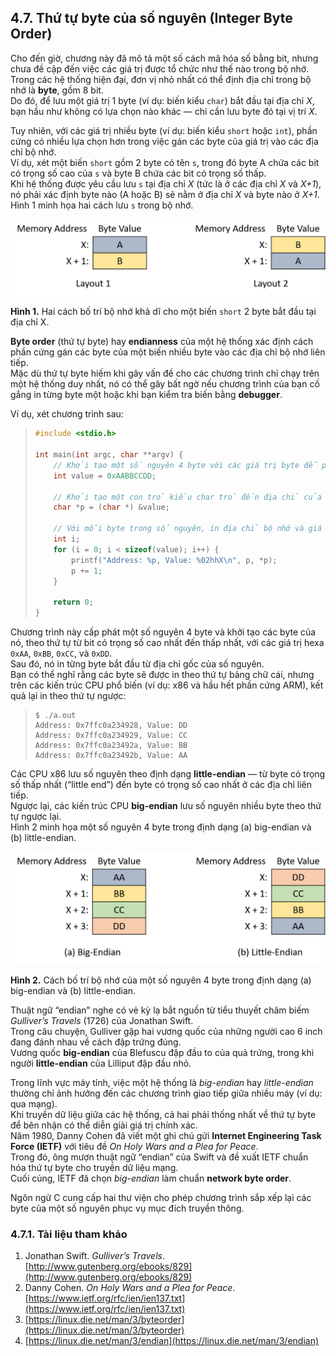 ## 4.7. Thứ tự byte của số nguyên (Integer Byte Order)

Cho đến giờ, chương này đã mô tả một số cách mã hóa số bằng bit, nhưng chưa đề cập đến việc các giá trị được tổ chức như thế nào trong bộ nhớ.  
Trong các hệ thống hiện đại, đơn vị nhỏ nhất có thể định địa chỉ trong bộ nhớ là **byte**, gồm 8 bit.  
Do đó, để lưu một giá trị 1 byte (ví dụ: biến kiểu `char`) bắt đầu tại địa chỉ *X*, bạn hầu như không có lựa chọn nào khác — chỉ cần lưu byte đó tại vị trí *X*.

Tuy nhiên, với các giá trị nhiều byte (ví dụ: biến kiểu `short` hoặc `int`), phần cứng có nhiều lựa chọn hơn trong việc gán các byte của giá trị vào các địa chỉ bộ nhớ.  
Ví dụ, xét một biến `short` gồm 2 byte có tên `s`, trong đó byte A chứa các bit có trọng số cao của `s` và byte B chứa các bit có trọng số thấp.  
Khi hệ thống được yêu cầu lưu `s` tại địa chỉ *X* (tức là ở các địa chỉ *X* và *X+1*), nó phải xác định byte nào (A hoặc B) sẽ nằm ở địa chỉ *X* và byte nào ở *X+1*.  
Hình 1 minh họa hai cách lưu `s` trong bộ nhớ.

![In the first layout, byte A occupies address X, and byte B occupies address X+1. In the other layout, their positions are reversed.](_images/ShortMemory.png)

**Hình 1.** Hai cách bố trí bộ nhớ khả dĩ cho một biến `short` 2 byte bắt đầu tại địa chỉ X.

**Byte order** (thứ tự byte) hay **endianness** của một hệ thống xác định cách phần cứng gán các byte của một biến nhiều byte vào các địa chỉ bộ nhớ liên tiếp.  
Mặc dù thứ tự byte hiếm khi gây vấn đề cho các chương trình chỉ chạy trên một hệ thống duy nhất, nó có thể gây bất ngờ nếu chương trình của bạn cố gắng in từng byte một hoặc khi bạn kiểm tra biến bằng **debugger**.

Ví dụ, xét chương trình sau:

> ```c
> #include <stdio.h>
> 
> int main(int argc, char **argv) {
>     // Khởi tạo một số nguyên 4 byte với các giá trị byte dễ phân biệt
>     int value = 0xAABBCCDD;
> 
>     // Khởi tạo một con trỏ kiểu char trỏ đến địa chỉ của số nguyên
>     char *p = (char *) &value;
> 
>     // Với mỗi byte trong số nguyên, in địa chỉ bộ nhớ và giá trị của nó
>     int i;
>     for (i = 0; i < sizeof(value); i++) {
>         printf("Address: %p, Value: %02hhX\n", p, *p);
>         p += 1;
>     }
> 
>     return 0;
> }
> ```

Chương trình này cấp phát một số nguyên 4 byte và khởi tạo các byte của nó, theo thứ tự từ bit có trọng số cao nhất đến thấp nhất, với các giá trị hexa `0xAA`, `0xBB`, `0xCC`, và `0xDD`.  
Sau đó, nó in từng byte bắt đầu từ địa chỉ gốc của số nguyên.  
Bạn có thể nghĩ rằng các byte sẽ được in theo thứ tự bảng chữ cái, nhưng trên các kiến trúc CPU phổ biến (ví dụ: x86 và hầu hết phần cứng ARM), kết quả lại in theo thứ tự ngược:

> ```
> $ ./a.out
> Address: 0x7ffc0a234928, Value: DD
> Address: 0x7ffc0a234929, Value: CC
> Address: 0x7ffc0a23492a, Value: BB
> Address: 0x7ffc0a23492b, Value: AA
> ```

Các CPU x86 lưu số nguyên theo định dạng **little-endian** — từ byte có trọng số thấp nhất (“little end”) đến byte có trọng số cao nhất ở các địa chỉ liên tiếp.  
Ngược lại, các kiến trúc CPU **big-endian** lưu số nguyên nhiều byte theo thứ tự ngược lại.  
Hình 2 minh họa một số nguyên 4 byte trong định dạng (a) big-endian và (b) little-endian.

![In the big-endian format, byte AA occupies position X, and the bytes proceed in alphabetical order in consecutive addresses. In the little-endian format, byte DD occupies position X, and the bytes proceed in reverse alphabetical order.](_images/Endian.png)

**Hình 2.** Cách bố trí bộ nhớ của một số nguyên 4 byte trong định dạng (a) big-endian và (b) little-endian.

Thuật ngữ “endian” nghe có vẻ kỳ lạ bắt nguồn từ tiểu thuyết châm biếm *Gulliver’s Travels* (1726) của Jonathan Swift.  
Trong câu chuyện, Gulliver gặp hai vương quốc của những người cao 6 inch đang đánh nhau về cách đập trứng đúng.  
Vương quốc **big-endian** của Blefuscu đập đầu to của quả trứng, trong khi người **little-endian** của Lilliput đập đầu nhỏ.

Trong lĩnh vực máy tính, việc một hệ thống là *big-endian* hay *little-endian* thường chỉ ảnh hưởng đến các chương trình giao tiếp giữa nhiều máy (ví dụ: qua mạng).  
Khi truyền dữ liệu giữa các hệ thống, cả hai phải thống nhất về thứ tự byte để bên nhận có thể diễn giải giá trị chính xác.  
Năm 1980, Danny Cohen đã viết một ghi chú gửi **Internet Engineering Task Force (IETF)** với tiêu đề *On Holy Wars and a Plea for Peace*.  
Trong đó, ông mượn thuật ngữ “endian” của Swift và đề xuất IETF chuẩn hóa thứ tự byte cho truyền dữ liệu mạng.  
Cuối cùng, IETF đã chọn *big-endian* làm chuẩn **network byte order**.

Ngôn ngữ C cung cấp hai thư viện cho phép chương trình sắp xếp lại các byte của một số nguyên phục vụ mục đích truyền thông.

### 4.7.1. Tài liệu tham khảo

1. Jonathan Swift. *Gulliver’s Travels*. [http://www.gutenberg.org/ebooks/829](http://www.gutenberg.org/ebooks/829)  
2. Danny Cohen. *On Holy Wars and a Plea for Peace*. [https://www.ietf.org/rfc/ien/ien137.txt](https://www.ietf.org/rfc/ien/ien137.txt)  
3. [https://linux.die.net/man/3/byteorder](https://linux.die.net/man/3/byteorder)  
4. [https://linux.die.net/man/3/endian](https://linux.die.net/man/3/endian)  

